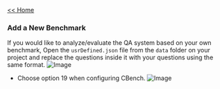 [<< Home](https://github.com/aelroby/CBench/)

### Add a New Benchmark
If you would like to analyze/evaluate the QA system based on your own benchmark, Open the ```usrDefined.json``` file from the ```data``` folder on your project and replace the questions inside it with your questions using the same format.
![Image](Images/userdefined.png)
 * Choose option 19 when configuring CBench.
![Image](Images/userdefined2.png)
